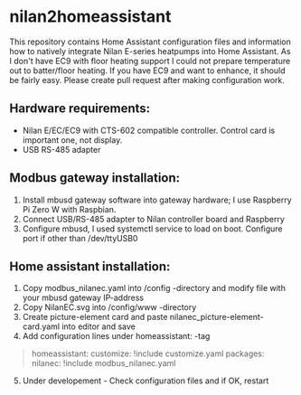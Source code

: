 # nilan2homeassistant

This repository contains Home Assistant configuration files and information how to natively integrate Nilan E-series heatpumps into Home Assistant. As I don't have EC9 with floor heating support I could not prepare temperature out to batter/floor heating. If you have EC9 and want to enhance, it should be fairly easy. Please create pull request after making configuration work.

## Hardware requirements:
- Nilan E/EC/EC9 with CTS-602 compatible controller. Control card is important one, not display.
- USB RS-485 adapter

## Modbus gateway installation:
1. Install mbusd gateway software into gateway hardware; I use Raspberry Pi Zero W with Raspbian.
2. Connect USB/RS-485 adapter to Nilan controller board and Raspberry
3. Configure mbusd, I used systemctl service to load on boot. Configure port if other than /dev/ttyUSB0

## Home assistant installation:
1. Copy modbus_nilanec.yaml into /config -directory and modify file with your mbusd gateway IP-address
2. Copy NilanEC.svg into /config/www -directory
3. Create picture-element card and paste nilanec_picture-element-card.yaml into editor and save
4. Add configuration lines under homeassistant: -tag
> homeassistant:
>   customize: !include customize.yaml
>   packages:
>     nilanec: !include modbus_nilanec.yaml
5. Under developement - Check configuration files and if OK, restart
